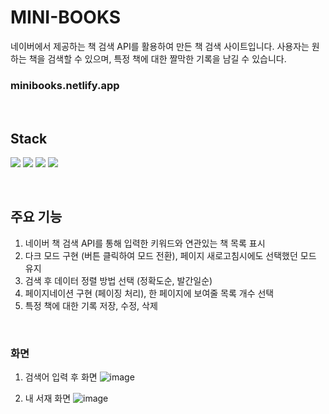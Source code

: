 # MINI-BOOKS

네이버에서 제공하는 책 검색 API를 활용하여 만든 책 검색 사이트입니다. 사용자는 원하는 책을 검색할 수 있으며, 특정 책에 대한 짤막한 기록을 남길 수 있습니다.

### minibooks.netlify.app

<br />

## Stack
<img src="https://img.shields.io/badge/react-61DAFB?style=for-the-badge&logo=react&logoColor=black"/> <img src="https://img.shields.io/badge/reactrouter-CA4245?style=for-the-badge&logo=reactrouter&logoColor=black"/>  <img src="https://img.shields.io/badge/tailwindcss-06B6D4?style=for-the-badge&logo=tailwindcss&logoColor=black"/> <img src="https://img.shields.io/badge/firebase-FFCA28?style=for-the-badge&logo=firebase&logoColor=white"/>

<br />

## 주요 기능

1. 네이버 책 검색 API를 통해 입력한 키워드와 연관있는 책 목록 표시
2. 다크 모드 구현 (버튼 클릭하여 모드 전환), 페이지 새로고침시에도 선택했던 모드 유지
3. 검색 후 데이터 정렬 방법 선택 (정확도순, 발간일순)
4. 페이지네이션 구현 (페이징 처리), 한 페이지에 보여줄 목록 개수 선택
5. 특정 책에 대한 기록 저장, 수정, 삭제

<br />

### 화면
1. 검색어 입력 후 화면
![image](https://github.com/kimheymin/mini-books/assets/80433501/2838227b-81a4-41d8-b230-2a50dca81647)

2. 내 서재 화면
![image](https://github.com/kimheymin/mini-books/assets/80433501/4b95a704-da39-42ef-af49-3b373ed8249f)

